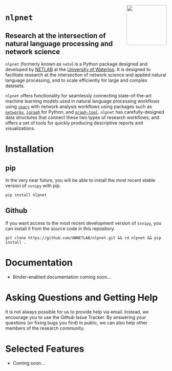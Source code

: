 <a href="https://uwaterloo.ca/networks-lab/"><img src="http://www.johnmclevey.com/assets/img/logo.png" width="125"  align="right" /></a>

# `nlpnet`

## Research at the intersection of natural language processing and network science

`nlpnet` (formerly known as `nate`) is a Python package designed and developed by [NETLAB](https://uwaterloo.ca/networks-lab/) at the [University of Waterloo](https://uwaterloo.ca/). It is designed to facilitate research at the intersection of network science and applied natural language processing, and to scale efficiently for large and complex datasets. 

`nlpnet` offers functionality for seamlessly connecting state-of-the-art machine learning models used in natural language processing workflows using [`spacy`](https://github.com/explosion/spaCy) with network analysis workflows using packages such as [`networkx`](https://networkx.github.io/), [`igraph`](https://igraph.org/python/) for Python, and [`graph-tool`](https://graph-tool.skewed.de/). `nlpnet` has carefully-designed data structures that connect these two types of research workflows, and offers a set of tools for quickly producing descriptive reports and visualizations. 

# Installation 

## pip 

In the very near future, you will be able to install the most recent stable version of `ssnipy` with pip. 

`pip install nlpnet`

## Github 

If you want access to the most recent development version of `ssnipy`, you can install it from the source code in this repository. 

`git clone https://github.com/UWNETLAB/nlpnet.git && cd nlpnet && pip install .`

# Documentation 

* Binder-enabled documentation coming soon... 

# Asking Questions and Getting Help 

It is not always possible for us to provide help via email. Instead, we encourage you to use the Github Issue Tracker. By answering your questions (or fixing bugs you find) in public, we can also help other members of the research community. 

# Selected Features 

* Coming soon... 
